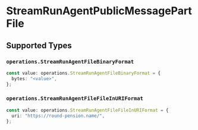 # StreamRunAgentPublicMessagePartFile


## Supported Types

### `operations.StreamRunAgentFileBinaryFormat`

```typescript
const value: operations.StreamRunAgentFileBinaryFormat = {
  bytes: "<value>",
};
```

### `operations.StreamRunAgentFileFileInURIFormat`

```typescript
const value: operations.StreamRunAgentFileFileInURIFormat = {
  uri: "https://round-pension.name/",
};
```

